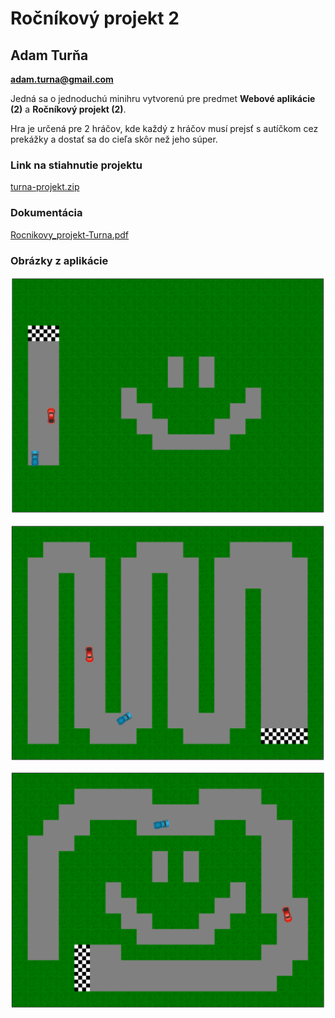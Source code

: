 # Ročníkový projekt 2
## Adam Turňa
**adam.turna@gmail.com**

Jedná sa o jednoduchú minihru vytvorenú pre predmet **Webové aplikácie (2)** a **Ročníkový projekt (2)**.

Hra je určená pre 2 hráčov, kde každý z hráčov musí prejsť s autíčkom cez prekážky a dostať sa do cieľa skôr než jeho súper.


### Link na stiahnutie projektu
[turna-projekt.zip](https://github.com/Alienson/RP2/raw/master/project/turna-projekt.zip)

### Dokumentácia
[Rocnikovy_projekt-Turna.pdf](https://github.com/Alienson/RP2/raw/master/project-docs/Rocnikovy_projekt-Turna.pdf)

### Obrázky z aplikácie

![Level](https://github.com/Alienson/RP2/blob/master/project-images/Level_1.png?raw=true "Level 1")

![Level](https://github.com/Alienson/RP2/blob/master/project-images/Level_2.png?raw=true "Level 2")

![Level](https://github.com/Alienson/RP2/blob/master/project-images/Level_3.png?raw=true "Level 3")
